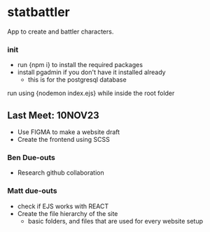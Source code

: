 # statbattler
App to create and battler characters.

### init
- run {npm i} to install the required packages
- install pgadmin if you don't have it installed already
  - this is for the postgresql database


run using {nodemon index.ejs} while inside the root folder


## Last Meet: 10NOV23
- Use FIGMA to make a website draft
- Create the frontend using SCSS


### Ben Due-outs
- Research github collaboration


### Matt due-outs
- check if EJS works with REACT
- Create the file hierarchy of the site
  - basic folders, and files that are used for every website setup